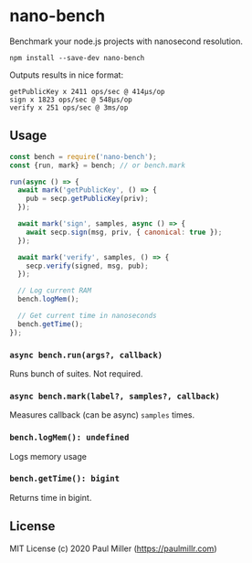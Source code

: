 # nano-bench

Benchmark your node.js projects with nanosecond resolution.

    npm install --save-dev nano-bench

Outputs results in nice format:

```
getPublicKey x 2411 ops/sec @ 414μs/op
sign x 1823 ops/sec @ 548μs/op
verify x 251 ops/sec @ 3ms/op
```

## Usage

```js
const bench = require('nano-bench');
const {run, mark} = bench; // or bench.mark

run(async () => {
  await mark('getPublicKey', () => {
    pub = secp.getPublicKey(priv);
  });

  await mark('sign', samples, async () => {
    await secp.sign(msg, priv, { canonical: true });
  });

  await mark('verify', samples, () => {
    secp.verify(signed, msg, pub);
  });

  // Log current RAM
  bench.logMem();

  // Get current time in nanoseconds
  bench.getTime();
});
```

### `async bench.run(args?, callback)`

Runs bunch of suites. Not required.

### `async bench.mark(label?, samples?, callback)`

Measures callback (can be async) `samples` times.

### `bench.logMem(): undefined`

Logs memory usage

### `bench.getTime(): bigint`

Returns time in bigint.

## License

MIT License (c) 2020 Paul Miller (https://paulmillr.com)

